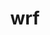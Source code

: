 ---
title: "wrf"
layout: cache
categories: [package, develop]
meta: {"versions": ["4.5.1"], "compilers": ["gcc@=7.3.1"], "oss": ["amzn2"], "platforms": ["linux"], "targets": ["aarch64", "neoverse_n1", "x86_64_v3"], "stacks": ["aws-isc", "aws-isc-aarch64", "root"], "num_specs": 72, "num_specs_by_stack": {"aws-isc-aarch64": 48, "root": 72, "aws-isc": 24}}
spec_details: [{"hash": "rmmwq3l2bsrqdwkbxt3vb4ykfmw5vuew", "compiler": "gcc@=7.3.1", "versions": ["4.5.1"], "os": "amzn2", "platform": "linux", "target": "aarch64", "variants": ["~adios2", "build_system=generic", "build_type=dm+sm", "~chem", "compile_type=em_real", "nesting=basic", "~netcdf_classic", "patches=29af725,68548f6,908c718,e07c39c,e4971f6,e6f3db3,f3dd50d", "+pnetcdf"], "stacks": ["aws-isc-aarch64", "root"], "size": "-", "tarball": "https://binaries.spack.io/develop/build_cache/linux-amzn2-aarch64/gcc-7.3.1/wrf-4.5.1/linux-amzn2-aarch64-gcc-7.3.1-wrf-4.5.1-rmmwq3l2bsrqdwkbxt3vb4ykfmw5vuew.spack"}, {"hash": "jyh3kikkzrqj7qndldytviei4jcf7ilc", "compiler": "gcc@=7.3.1", "versions": ["4.5.1"], "os": "amzn2", "platform": "linux", "target": "aarch64", "variants": ["~adios2", "build_system=generic", "build_type=dm+sm", "~chem", "compile_type=em_real", "nesting=basic", "~netcdf_classic", "patches=29af725,68548f6,908c718,e07c39c,e4971f6,e6f3db3,f3dd50d", "+pnetcdf"], "stacks": ["aws-isc-aarch64", "root"], "size": "-", "tarball": "https://binaries.spack.io/develop/build_cache/linux-amzn2-aarch64/gcc-7.3.1/wrf-4.5.1/linux-amzn2-aarch64-gcc-7.3.1-wrf-4.5.1-jyh3kikkzrqj7qndldytviei4jcf7ilc.spack"}, {"hash": "w52yilbyt6ib7ivzzzlwafvcehes6q6h", "compiler": "gcc@=7.3.1", "versions": ["4.5.1"], "os": "amzn2", "platform": "linux", "target": "aarch64", "variants": ["~adios2", "build_system=generic", "build_type=dm+sm", "~chem", "compile_type=em_real", "nesting=basic", "~netcdf_classic", "patches=29af725,68548f6,908c718,e07c39c,e4971f6,e6f3db3,f3dd50d", "+pnetcdf"], "stacks": ["aws-isc-aarch64", "root"], "size": "-", "tarball": "https://binaries.spack.io/develop/build_cache/linux-amzn2-aarch64/gcc-7.3.1/wrf-4.5.1/linux-amzn2-aarch64-gcc-7.3.1-wrf-4.5.1-w52yilbyt6ib7ivzzzlwafvcehes6q6h.spack"}, {"hash": "u742u2hjpkx5sjpvvdfnsvxmzcte6dhh", "compiler": "gcc@=7.3.1", "versions": ["4.5.1"], "os": "amzn2", "platform": "linux", "target": "aarch64", "variants": ["~adios2", "build_system=generic", "build_type=dm+sm", "~chem", "compile_type=em_real", "nesting=basic", "~netcdf_classic", "patches=29af725,68548f6,908c718,e07c39c,e4971f6,e6f3db3,f3dd50d", "+pnetcdf"], "stacks": ["aws-isc-aarch64", "root"], "size": "-", "tarball": "https://binaries.spack.io/develop/build_cache/linux-amzn2-aarch64/gcc-7.3.1/wrf-4.5.1/linux-amzn2-aarch64-gcc-7.3.1-wrf-4.5.1-u742u2hjpkx5sjpvvdfnsvxmzcte6dhh.spack"}, {"hash": "dz2d7zleodoiqp54jmsebkbyobghpb2q", "compiler": "gcc@=7.3.1", "versions": ["4.5.1"], "os": "amzn2", "platform": "linux", "target": "aarch64", "variants": ["~adios2", "build_system=generic", "build_type=dm+sm", "~chem", "compile_type=em_real", "nesting=basic", "~netcdf_classic", "patches=29af725,68548f6,908c718,e07c39c,e4971f6,e6f3db3,f3dd50d", "+pnetcdf"], "stacks": ["aws-isc-aarch64", "root"], "size": "-", "tarball": "https://binaries.spack.io/develop/build_cache/linux-amzn2-aarch64/gcc-7.3.1/wrf-4.5.1/linux-amzn2-aarch64-gcc-7.3.1-wrf-4.5.1-dz2d7zleodoiqp54jmsebkbyobghpb2q.spack"}, {"hash": "62ulmzfwv44fb4inaltg7kzdcubixqw3", "compiler": "gcc@=7.3.1", "versions": ["4.5.1"], "os": "amzn2", "platform": "linux", "target": "aarch64", "variants": ["~adios2", "build_system=generic", "build_type=dm+sm", "~chem", "compile_type=em_real", "nesting=basic", "~netcdf_classic", "patches=29af725,68548f6,908c718,e07c39c,e4971f6,e6f3db3,f3dd50d", "+pnetcdf"], "stacks": ["aws-isc-aarch64", "root"], "size": "-", "tarball": "https://binaries.spack.io/develop/build_cache/linux-amzn2-aarch64/gcc-7.3.1/wrf-4.5.1/linux-amzn2-aarch64-gcc-7.3.1-wrf-4.5.1-62ulmzfwv44fb4inaltg7kzdcubixqw3.spack"}, {"hash": "bdlrmxh5tgf7fgfzqnfparw7urfigcaw", "compiler": "gcc@=7.3.1", "versions": ["4.5.1"], "os": "amzn2", "platform": "linux", "target": "aarch64", "variants": ["~adios2", "build_system=generic", "build_type=dm+sm", "~chem", "compile_type=em_real", "nesting=basic", "~netcdf_classic", "patches=29af725,68548f6,908c718,e07c39c,e4971f6,e6f3db3,f3dd50d", "+pnetcdf"], "stacks": ["aws-isc-aarch64", "root"], "size": "-", "tarball": "https://binaries.spack.io/develop/build_cache/linux-amzn2-aarch64/gcc-7.3.1/wrf-4.5.1/linux-amzn2-aarch64-gcc-7.3.1-wrf-4.5.1-bdlrmxh5tgf7fgfzqnfparw7urfigcaw.spack"}, {"hash": "grkvadaglmna3ha2rxp5n4okml6a3sqz", "compiler": "gcc@=7.3.1", "versions": ["4.5.1"], "os": "amzn2", "platform": "linux", "target": "aarch64", "variants": ["~adios2", "build_system=generic", "build_type=dm+sm", "~chem", "compile_type=em_real", "nesting=basic", "~netcdf_classic", "patches=29af725,68548f6,908c718,e07c39c,e4971f6,e6f3db3,f3dd50d", "+pnetcdf"], "stacks": ["aws-isc-aarch64", "root"], "size": "-", "tarball": "https://binaries.spack.io/develop/build_cache/linux-amzn2-aarch64/gcc-7.3.1/wrf-4.5.1/linux-amzn2-aarch64-gcc-7.3.1-wrf-4.5.1-grkvadaglmna3ha2rxp5n4okml6a3sqz.spack"}, {"hash": "hhthcycp2fqmfj7fgd2vw2m2djpd5l3h", "compiler": "gcc@=7.3.1", "versions": ["4.5.1"], "os": "amzn2", "platform": "linux", "target": "aarch64", "variants": ["~adios2", "build_system=generic", "build_type=dm+sm", "~chem", "compile_type=em_real", "nesting=basic", "~netcdf_classic", "patches=29af725,68548f6,908c718,e07c39c,e4971f6,e6f3db3,f3dd50d", "+pnetcdf"], "stacks": ["aws-isc-aarch64", "root"], "size": "-", "tarball": "https://binaries.spack.io/develop/build_cache/linux-amzn2-aarch64/gcc-7.3.1/wrf-4.5.1/linux-amzn2-aarch64-gcc-7.3.1-wrf-4.5.1-hhthcycp2fqmfj7fgd2vw2m2djpd5l3h.spack"}, {"hash": "as57bkmjcoky6bitjilumd57mdazbgpz", "compiler": "gcc@=7.3.1", "versions": ["4.5.1"], "os": "amzn2", "platform": "linux", "target": "aarch64", "variants": ["~adios2", "build_system=generic", "build_type=dm+sm", "~chem", "compile_type=em_real", "nesting=basic", "~netcdf_classic", "patches=29af725,68548f6,908c718,e07c39c,e4971f6,e6f3db3,f3dd50d", "+pnetcdf"], "stacks": ["aws-isc-aarch64", "root"], "size": "-", "tarball": "https://binaries.spack.io/develop/build_cache/linux-amzn2-aarch64/gcc-7.3.1/wrf-4.5.1/linux-amzn2-aarch64-gcc-7.3.1-wrf-4.5.1-as57bkmjcoky6bitjilumd57mdazbgpz.spack"}, {"hash": "b2d67iiblzini3ovyjyhsyru3kzdpnar", "compiler": "gcc@=7.3.1", "versions": ["4.5.1"], "os": "amzn2", "platform": "linux", "target": "aarch64", "variants": ["~adios2", "build_system=generic", "build_type=dm+sm", "~chem", "compile_type=em_real", "nesting=basic", "~netcdf_classic", "patches=29af725,68548f6,908c718,e07c39c,e4971f6,e6f3db3,f3dd50d", "+pnetcdf"], "stacks": ["aws-isc-aarch64", "root"], "size": "-", "tarball": "https://binaries.spack.io/develop/build_cache/linux-amzn2-aarch64/gcc-7.3.1/wrf-4.5.1/linux-amzn2-aarch64-gcc-7.3.1-wrf-4.5.1-b2d67iiblzini3ovyjyhsyru3kzdpnar.spack"}, {"hash": "tny2hczss35lnpb2sggtijfdy7kcqtjr", "compiler": "gcc@=7.3.1", "versions": ["4.5.1"], "os": "amzn2", "platform": "linux", "target": "aarch64", "variants": ["~adios2", "build_system=generic", "build_type=dm+sm", "~chem", "compile_type=em_real", "nesting=basic", "~netcdf_classic", "patches=29af725,68548f6,908c718,e07c39c,e4971f6,e6f3db3,f3dd50d", "+pnetcdf"], "stacks": ["aws-isc-aarch64", "root"], "size": "-", "tarball": "https://binaries.spack.io/develop/build_cache/linux-amzn2-aarch64/gcc-7.3.1/wrf-4.5.1/linux-amzn2-aarch64-gcc-7.3.1-wrf-4.5.1-tny2hczss35lnpb2sggtijfdy7kcqtjr.spack"}, {"hash": "2iqq4qvskej7h236ucdrnbclhsunnttk", "compiler": "gcc@=7.3.1", "versions": ["4.5.1"], "os": "amzn2", "platform": "linux", "target": "aarch64", "variants": ["~adios2", "build_system=generic", "build_type=dm+sm", "~chem", "compile_type=em_real", "nesting=basic", "~netcdf_classic", "patches=29af725,68548f6,908c718,e07c39c,e4971f6,e6f3db3,f3dd50d", "+pnetcdf"], "stacks": ["aws-isc-aarch64", "root"], "size": "-", "tarball": "https://binaries.spack.io/develop/build_cache/linux-amzn2-aarch64/gcc-7.3.1/wrf-4.5.1/linux-amzn2-aarch64-gcc-7.3.1-wrf-4.5.1-2iqq4qvskej7h236ucdrnbclhsunnttk.spack"}, {"hash": "5pwx2i5xoaw4molih3t2w5uualpc7pkj", "compiler": "gcc@=7.3.1", "versions": ["4.5.1"], "os": "amzn2", "platform": "linux", "target": "aarch64", "variants": ["~adios2", "build_system=generic", "build_type=dm+sm", "~chem", "compile_type=em_real", "nesting=basic", "~netcdf_classic", "patches=29af725,68548f6,908c718,e07c39c,e4971f6,e6f3db3,f3dd50d", "+pnetcdf"], "stacks": ["aws-isc-aarch64", "root"], "size": "-", "tarball": "https://binaries.spack.io/develop/build_cache/linux-amzn2-aarch64/gcc-7.3.1/wrf-4.5.1/linux-amzn2-aarch64-gcc-7.3.1-wrf-4.5.1-5pwx2i5xoaw4molih3t2w5uualpc7pkj.spack"}, {"hash": "3qztfx64yydv67or6svcexsi276aiji7", "compiler": "gcc@=7.3.1", "versions": ["4.5.1"], "os": "amzn2", "platform": "linux", "target": "aarch64", "variants": ["~adios2", "build_system=generic", "build_type=dm+sm", "~chem", "compile_type=em_real", "nesting=basic", "~netcdf_classic", "patches=29af725,68548f6,908c718,e07c39c,e4971f6,e6f3db3,f3dd50d", "+pnetcdf"], "stacks": ["aws-isc-aarch64", "root"], "size": "-", "tarball": "https://binaries.spack.io/develop/build_cache/linux-amzn2-aarch64/gcc-7.3.1/wrf-4.5.1/linux-amzn2-aarch64-gcc-7.3.1-wrf-4.5.1-3qztfx64yydv67or6svcexsi276aiji7.spack"}, {"hash": "j6mzmnak2a4vrrnlgs3y6qcujuyevj5z", "compiler": "gcc@=7.3.1", "versions": ["4.5.1"], "os": "amzn2", "platform": "linux", "target": "aarch64", "variants": ["~adios2", "build_system=generic", "build_type=dm+sm", "~chem", "compile_type=em_real", "nesting=basic", "~netcdf_classic", "patches=29af725,68548f6,908c718,e07c39c,e4971f6,e6f3db3,f3dd50d", "+pnetcdf"], "stacks": ["aws-isc-aarch64", "root"], "size": "-", "tarball": "https://binaries.spack.io/develop/build_cache/linux-amzn2-aarch64/gcc-7.3.1/wrf-4.5.1/linux-amzn2-aarch64-gcc-7.3.1-wrf-4.5.1-j6mzmnak2a4vrrnlgs3y6qcujuyevj5z.spack"}, {"hash": "ec7h27elwzoldjf3zwpt7k2nnfr47qjc", "compiler": "gcc@=7.3.1", "versions": ["4.5.1"], "os": "amzn2", "platform": "linux", "target": "aarch64", "variants": ["~adios2", "build_system=generic", "build_type=dm+sm", "~chem", "compile_type=em_real", "nesting=basic", "~netcdf_classic", "patches=29af725,68548f6,908c718,e07c39c,e4971f6,e6f3db3,f3dd50d", "+pnetcdf"], "stacks": ["aws-isc-aarch64", "root"], "size": "-", "tarball": "https://binaries.spack.io/develop/build_cache/linux-amzn2-aarch64/gcc-7.3.1/wrf-4.5.1/linux-amzn2-aarch64-gcc-7.3.1-wrf-4.5.1-ec7h27elwzoldjf3zwpt7k2nnfr47qjc.spack"}, {"hash": "j3hfui3i4zo6xmfipkxkqtfyxlcqqlsv", "compiler": "gcc@=7.3.1", "versions": ["4.5.1"], "os": "amzn2", "platform": "linux", "target": "aarch64", "variants": ["~adios2", "build_system=generic", "build_type=dm+sm", "~chem", "compile_type=em_real", "nesting=basic", "~netcdf_classic", "patches=29af725,68548f6,908c718,e07c39c,e4971f6,e6f3db3,f3dd50d", "+pnetcdf"], "stacks": ["aws-isc-aarch64", "root"], "size": "-", "tarball": "https://binaries.spack.io/develop/build_cache/linux-amzn2-aarch64/gcc-7.3.1/wrf-4.5.1/linux-amzn2-aarch64-gcc-7.3.1-wrf-4.5.1-j3hfui3i4zo6xmfipkxkqtfyxlcqqlsv.spack"}, {"hash": "ptk4ycoflsr3g456ot3qjhc7ymefkvzs", "compiler": "gcc@=7.3.1", "versions": ["4.5.1"], "os": "amzn2", "platform": "linux", "target": "aarch64", "variants": ["~adios2", "build_system=generic", "build_type=dm+sm", "~chem", "compile_type=em_real", "nesting=basic", "~netcdf_classic", "patches=29af725,68548f6,908c718,e07c39c,e4971f6,e6f3db3,f3dd50d", "+pnetcdf"], "stacks": ["aws-isc-aarch64", "root"], "size": "-", "tarball": "https://binaries.spack.io/develop/build_cache/linux-amzn2-aarch64/gcc-7.3.1/wrf-4.5.1/linux-amzn2-aarch64-gcc-7.3.1-wrf-4.5.1-ptk4ycoflsr3g456ot3qjhc7ymefkvzs.spack"}, {"hash": "refitj6u2gjamtceodiaxvyqutzs6zzo", "compiler": "gcc@=7.3.1", "versions": ["4.5.1"], "os": "amzn2", "platform": "linux", "target": "aarch64", "variants": ["~adios2", "build_system=generic", "build_type=dm+sm", "~chem", "compile_type=em_real", "nesting=basic", "~netcdf_classic", "patches=29af725,68548f6,908c718,e07c39c,e4971f6,e6f3db3,f3dd50d", "+pnetcdf"], "stacks": ["aws-isc-aarch64", "root"], "size": "-", "tarball": "https://binaries.spack.io/develop/build_cache/linux-amzn2-aarch64/gcc-7.3.1/wrf-4.5.1/linux-amzn2-aarch64-gcc-7.3.1-wrf-4.5.1-refitj6u2gjamtceodiaxvyqutzs6zzo.spack"}, {"hash": "ialdmevrngfkjcpqd7lloipzv6tfjxcy", "compiler": "gcc@=7.3.1", "versions": ["4.5.1"], "os": "amzn2", "platform": "linux", "target": "aarch64", "variants": ["~adios2", "build_system=generic", "build_type=dm+sm", "~chem", "compile_type=em_real", "nesting=basic", "~netcdf_classic", "patches=29af725,68548f6,908c718,e07c39c,e4971f6,e6f3db3,f3dd50d", "+pnetcdf"], "stacks": ["aws-isc-aarch64", "root"], "size": "-", "tarball": "https://binaries.spack.io/develop/build_cache/linux-amzn2-aarch64/gcc-7.3.1/wrf-4.5.1/linux-amzn2-aarch64-gcc-7.3.1-wrf-4.5.1-ialdmevrngfkjcpqd7lloipzv6tfjxcy.spack"}, {"hash": "wzitiuvanpp6mar6je2y3g5bcfzwxbtg", "compiler": "gcc@=7.3.1", "versions": ["4.5.1"], "os": "amzn2", "platform": "linux", "target": "aarch64", "variants": ["~adios2", "build_system=generic", "build_type=dm+sm", "~chem", "compile_type=em_real", "nesting=basic", "~netcdf_classic", "patches=29af725,68548f6,908c718,e07c39c,e4971f6,e6f3db3,f3dd50d", "+pnetcdf"], "stacks": ["aws-isc-aarch64", "root"], "size": "-", "tarball": "https://binaries.spack.io/develop/build_cache/linux-amzn2-aarch64/gcc-7.3.1/wrf-4.5.1/linux-amzn2-aarch64-gcc-7.3.1-wrf-4.5.1-wzitiuvanpp6mar6je2y3g5bcfzwxbtg.spack"}, {"hash": "tbq7ckvnkb5khao4o66gmarxouajocqy", "compiler": "gcc@=7.3.1", "versions": ["4.5.1"], "os": "amzn2", "platform": "linux", "target": "aarch64", "variants": ["~adios2", "build_system=generic", "build_type=dm+sm", "~chem", "compile_type=em_real", "nesting=basic", "~netcdf_classic", "patches=29af725,68548f6,908c718,e07c39c,e4971f6,e6f3db3,f3dd50d", "+pnetcdf"], "stacks": ["aws-isc-aarch64", "root"], "size": "-", "tarball": "https://binaries.spack.io/develop/build_cache/linux-amzn2-aarch64/gcc-7.3.1/wrf-4.5.1/linux-amzn2-aarch64-gcc-7.3.1-wrf-4.5.1-tbq7ckvnkb5khao4o66gmarxouajocqy.spack"}, {"hash": "ygyr72elai6ddu4kt5xlpz2kle4hp7pc", "compiler": "gcc@=7.3.1", "versions": ["4.5.1"], "os": "amzn2", "platform": "linux", "target": "aarch64", "variants": ["~adios2", "build_system=generic", "build_type=dm+sm", "~chem", "compile_type=em_real", "nesting=basic", "~netcdf_classic", "patches=29af725,68548f6,908c718,e07c39c,e4971f6,e6f3db3,f3dd50d", "+pnetcdf"], "stacks": ["aws-isc-aarch64", "root"], "size": "-", "tarball": "https://binaries.spack.io/develop/build_cache/linux-amzn2-aarch64/gcc-7.3.1/wrf-4.5.1/linux-amzn2-aarch64-gcc-7.3.1-wrf-4.5.1-ygyr72elai6ddu4kt5xlpz2kle4hp7pc.spack"}, {"hash": "7aocfh3kqrzumdrcmlfnafgkew5xd2jx", "compiler": "gcc@=7.3.1", "versions": ["4.5.1"], "os": "amzn2", "platform": "linux", "target": "neoverse_n1", "variants": ["~adios2", "build_system=generic", "build_type=dm+sm", "~chem", "compile_type=em_real", "nesting=basic", "~netcdf_classic", "patches=29af725,68548f6,908c718,e07c39c,e4971f6,e6f3db3,f3dd50d", "+pnetcdf"], "stacks": ["aws-isc-aarch64", "root"], "size": "-", "tarball": "https://binaries.spack.io/develop/build_cache/linux-amzn2-neoverse_n1/gcc-7.3.1/wrf-4.5.1/linux-amzn2-neoverse_n1-gcc-7.3.1-wrf-4.5.1-7aocfh3kqrzumdrcmlfnafgkew5xd2jx.spack"}, {"hash": "cmfrdyfd5mn2o6bf34wdgyg2fjfffliq", "compiler": "gcc@=7.3.1", "versions": ["4.5.1"], "os": "amzn2", "platform": "linux", "target": "neoverse_n1", "variants": ["~adios2", "build_system=generic", "build_type=dm+sm", "~chem", "compile_type=em_real", "nesting=basic", "~netcdf_classic", "patches=29af725,68548f6,908c718,e07c39c,e4971f6,e6f3db3,f3dd50d", "+pnetcdf"], "stacks": ["aws-isc-aarch64", "root"], "size": "-", "tarball": "https://binaries.spack.io/develop/build_cache/linux-amzn2-neoverse_n1/gcc-7.3.1/wrf-4.5.1/linux-amzn2-neoverse_n1-gcc-7.3.1-wrf-4.5.1-cmfrdyfd5mn2o6bf34wdgyg2fjfffliq.spack"}, {"hash": "klyjszho5kngc6rsyikmulcdjbpj7hxo", "compiler": "gcc@=7.3.1", "versions": ["4.5.1"], "os": "amzn2", "platform": "linux", "target": "neoverse_n1", "variants": ["~adios2", "build_system=generic", "build_type=dm+sm", "~chem", "compile_type=em_real", "nesting=basic", "~netcdf_classic", "patches=29af725,68548f6,908c718,e07c39c,e4971f6,e6f3db3,f3dd50d", "+pnetcdf"], "stacks": ["aws-isc-aarch64", "root"], "size": "-", "tarball": "https://binaries.spack.io/develop/build_cache/linux-amzn2-neoverse_n1/gcc-7.3.1/wrf-4.5.1/linux-amzn2-neoverse_n1-gcc-7.3.1-wrf-4.5.1-klyjszho5kngc6rsyikmulcdjbpj7hxo.spack"}, {"hash": "sosjkvblyccwfl44cbypiaur5uq4qjlo", "compiler": "gcc@=7.3.1", "versions": ["4.5.1"], "os": "amzn2", "platform": "linux", "target": "neoverse_n1", "variants": ["~adios2", "build_system=generic", "build_type=dm+sm", "~chem", "compile_type=em_real", "nesting=basic", "~netcdf_classic", "patches=29af725,68548f6,908c718,e07c39c,e4971f6,e6f3db3,f3dd50d", "+pnetcdf"], "stacks": ["aws-isc-aarch64", "root"], "size": "-", "tarball": "https://binaries.spack.io/develop/build_cache/linux-amzn2-neoverse_n1/gcc-7.3.1/wrf-4.5.1/linux-amzn2-neoverse_n1-gcc-7.3.1-wrf-4.5.1-sosjkvblyccwfl44cbypiaur5uq4qjlo.spack"}, {"hash": "hvw466ieaiauwbhifepj3imwbpzvmmvh", "compiler": "gcc@=7.3.1", "versions": ["4.5.1"], "os": "amzn2", "platform": "linux", "target": "neoverse_n1", "variants": ["~adios2", "build_system=generic", "build_type=dm+sm", "~chem", "compile_type=em_real", "nesting=basic", "~netcdf_classic", "patches=29af725,68548f6,908c718,e07c39c,e4971f6,e6f3db3,f3dd50d", "+pnetcdf"], "stacks": ["aws-isc-aarch64", "root"], "size": "-", "tarball": "https://binaries.spack.io/develop/build_cache/linux-amzn2-neoverse_n1/gcc-7.3.1/wrf-4.5.1/linux-amzn2-neoverse_n1-gcc-7.3.1-wrf-4.5.1-hvw466ieaiauwbhifepj3imwbpzvmmvh.spack"}, {"hash": "lbipos56s2apoxm3in3u2o32ungpatyo", "compiler": "gcc@=7.3.1", "versions": ["4.5.1"], "os": "amzn2", "platform": "linux", "target": "neoverse_n1", "variants": ["~adios2", "build_system=generic", "build_type=dm+sm", "~chem", "compile_type=em_real", "nesting=basic", "~netcdf_classic", "patches=29af725,68548f6,908c718,e07c39c,e4971f6,e6f3db3,f3dd50d", "+pnetcdf"], "stacks": ["aws-isc-aarch64", "root"], "size": "-", "tarball": "https://binaries.spack.io/develop/build_cache/linux-amzn2-neoverse_n1/gcc-7.3.1/wrf-4.5.1/linux-amzn2-neoverse_n1-gcc-7.3.1-wrf-4.5.1-lbipos56s2apoxm3in3u2o32ungpatyo.spack"}, {"hash": "hnm2hq6e7zfwsemm3hu2aqqn6dsawpia", "compiler": "gcc@=7.3.1", "versions": ["4.5.1"], "os": "amzn2", "platform": "linux", "target": "neoverse_n1", "variants": ["~adios2", "build_system=generic", "build_type=dm+sm", "~chem", "compile_type=em_real", "nesting=basic", "~netcdf_classic", "patches=29af725,68548f6,908c718,e07c39c,e4971f6,e6f3db3,f3dd50d", "+pnetcdf"], "stacks": ["aws-isc-aarch64", "root"], "size": "-", "tarball": "https://binaries.spack.io/develop/build_cache/linux-amzn2-neoverse_n1/gcc-7.3.1/wrf-4.5.1/linux-amzn2-neoverse_n1-gcc-7.3.1-wrf-4.5.1-hnm2hq6e7zfwsemm3hu2aqqn6dsawpia.spack"}, {"hash": "lh7qi7jhnjb5vsqu74r3lx6feg4ak7jr", "compiler": "gcc@=7.3.1", "versions": ["4.5.1"], "os": "amzn2", "platform": "linux", "target": "neoverse_n1", "variants": ["~adios2", "build_system=generic", "build_type=dm+sm", "~chem", "compile_type=em_real", "nesting=basic", "~netcdf_classic", "patches=29af725,68548f6,908c718,e07c39c,e4971f6,e6f3db3,f3dd50d", "+pnetcdf"], "stacks": ["aws-isc-aarch64", "root"], "size": "-", "tarball": "https://binaries.spack.io/develop/build_cache/linux-amzn2-neoverse_n1/gcc-7.3.1/wrf-4.5.1/linux-amzn2-neoverse_n1-gcc-7.3.1-wrf-4.5.1-lh7qi7jhnjb5vsqu74r3lx6feg4ak7jr.spack"}, {"hash": "rablz2odiimwrn7aujtvotynw6nwyduo", "compiler": "gcc@=7.3.1", "versions": ["4.5.1"], "os": "amzn2", "platform": "linux", "target": "neoverse_n1", "variants": ["~adios2", "build_system=generic", "build_type=dm+sm", "~chem", "compile_type=em_real", "nesting=basic", "~netcdf_classic", "patches=29af725,68548f6,908c718,e07c39c,e4971f6,e6f3db3,f3dd50d", "+pnetcdf"], "stacks": ["aws-isc-aarch64", "root"], "size": "-", "tarball": "https://binaries.spack.io/develop/build_cache/linux-amzn2-neoverse_n1/gcc-7.3.1/wrf-4.5.1/linux-amzn2-neoverse_n1-gcc-7.3.1-wrf-4.5.1-rablz2odiimwrn7aujtvotynw6nwyduo.spack"}, {"hash": "qepvhlbrzhmpzm7oaoxjwap4pgfsrmrx", "compiler": "gcc@=7.3.1", "versions": ["4.5.1"], "os": "amzn2", "platform": "linux", "target": "neoverse_n1", "variants": ["~adios2", "build_system=generic", "build_type=dm+sm", "~chem", "compile_type=em_real", "nesting=basic", "~netcdf_classic", "patches=29af725,68548f6,908c718,e07c39c,e4971f6,e6f3db3,f3dd50d", "+pnetcdf"], "stacks": ["aws-isc-aarch64", "root"], "size": "-", "tarball": "https://binaries.spack.io/develop/build_cache/linux-amzn2-neoverse_n1/gcc-7.3.1/wrf-4.5.1/linux-amzn2-neoverse_n1-gcc-7.3.1-wrf-4.5.1-qepvhlbrzhmpzm7oaoxjwap4pgfsrmrx.spack"}, {"hash": "n6quruvhko7tewpdk4r2hxeyd5qtpuqr", "compiler": "gcc@=7.3.1", "versions": ["4.5.1"], "os": "amzn2", "platform": "linux", "target": "neoverse_n1", "variants": ["~adios2", "build_system=generic", "build_type=dm+sm", "~chem", "compile_type=em_real", "nesting=basic", "~netcdf_classic", "patches=29af725,68548f6,908c718,e07c39c,e4971f6,e6f3db3,f3dd50d", "+pnetcdf"], "stacks": ["aws-isc-aarch64", "root"], "size": "-", "tarball": "https://binaries.spack.io/develop/build_cache/linux-amzn2-neoverse_n1/gcc-7.3.1/wrf-4.5.1/linux-amzn2-neoverse_n1-gcc-7.3.1-wrf-4.5.1-n6quruvhko7tewpdk4r2hxeyd5qtpuqr.spack"}, {"hash": "aa74scower6tm3gbuoxwbb333t2s3nn3", "compiler": "gcc@=7.3.1", "versions": ["4.5.1"], "os": "amzn2", "platform": "linux", "target": "neoverse_n1", "variants": ["~adios2", "build_system=generic", "build_type=dm+sm", "~chem", "compile_type=em_real", "nesting=basic", "~netcdf_classic", "patches=29af725,68548f6,908c718,e07c39c,e4971f6,e6f3db3,f3dd50d", "+pnetcdf"], "stacks": ["aws-isc-aarch64", "root"], "size": "-", "tarball": "https://binaries.spack.io/develop/build_cache/linux-amzn2-neoverse_n1/gcc-7.3.1/wrf-4.5.1/linux-amzn2-neoverse_n1-gcc-7.3.1-wrf-4.5.1-aa74scower6tm3gbuoxwbb333t2s3nn3.spack"}, {"hash": "mwo2ehnih2jlri6ggpjlsdctb774sfcj", "compiler": "gcc@=7.3.1", "versions": ["4.5.1"], "os": "amzn2", "platform": "linux", "target": "neoverse_n1", "variants": ["~adios2", "build_system=generic", "build_type=dm+sm", "~chem", "compile_type=em_real", "nesting=basic", "~netcdf_classic", "patches=29af725,68548f6,908c718,e07c39c,e4971f6,e6f3db3,f3dd50d", "+pnetcdf"], "stacks": ["aws-isc-aarch64", "root"], "size": "-", "tarball": "https://binaries.spack.io/develop/build_cache/linux-amzn2-neoverse_n1/gcc-7.3.1/wrf-4.5.1/linux-amzn2-neoverse_n1-gcc-7.3.1-wrf-4.5.1-mwo2ehnih2jlri6ggpjlsdctb774sfcj.spack"}, {"hash": "5v2hy7lfaj3we4b27mgwpfdn47r6qnhr", "compiler": "gcc@=7.3.1", "versions": ["4.5.1"], "os": "amzn2", "platform": "linux", "target": "neoverse_n1", "variants": ["~adios2", "build_system=generic", "build_type=dm+sm", "~chem", "compile_type=em_real", "nesting=basic", "~netcdf_classic", "patches=29af725,68548f6,908c718,e07c39c,e4971f6,e6f3db3,f3dd50d", "+pnetcdf"], "stacks": ["aws-isc-aarch64", "root"], "size": "-", "tarball": "https://binaries.spack.io/develop/build_cache/linux-amzn2-neoverse_n1/gcc-7.3.1/wrf-4.5.1/linux-amzn2-neoverse_n1-gcc-7.3.1-wrf-4.5.1-5v2hy7lfaj3we4b27mgwpfdn47r6qnhr.spack"}, {"hash": "racchq266ozpez4ue4uoyjs4vtrh33ye", "compiler": "gcc@=7.3.1", "versions": ["4.5.1"], "os": "amzn2", "platform": "linux", "target": "neoverse_n1", "variants": ["~adios2", "build_system=generic", "build_type=dm+sm", "~chem", "compile_type=em_real", "nesting=basic", "~netcdf_classic", "patches=29af725,68548f6,908c718,e07c39c,e4971f6,e6f3db3,f3dd50d", "+pnetcdf"], "stacks": ["aws-isc-aarch64", "root"], "size": "-", "tarball": "https://binaries.spack.io/develop/build_cache/linux-amzn2-neoverse_n1/gcc-7.3.1/wrf-4.5.1/linux-amzn2-neoverse_n1-gcc-7.3.1-wrf-4.5.1-racchq266ozpez4ue4uoyjs4vtrh33ye.spack"}, {"hash": "cvrbqpq4dro23fmuopcjecn4wmc4n3id", "compiler": "gcc@=7.3.1", "versions": ["4.5.1"], "os": "amzn2", "platform": "linux", "target": "neoverse_n1", "variants": ["~adios2", "build_system=generic", "build_type=dm+sm", "~chem", "compile_type=em_real", "nesting=basic", "~netcdf_classic", "patches=29af725,68548f6,908c718,e07c39c,e4971f6,e6f3db3,f3dd50d", "+pnetcdf"], "stacks": ["aws-isc-aarch64", "root"], "size": "-", "tarball": "https://binaries.spack.io/develop/build_cache/linux-amzn2-neoverse_n1/gcc-7.3.1/wrf-4.5.1/linux-amzn2-neoverse_n1-gcc-7.3.1-wrf-4.5.1-cvrbqpq4dro23fmuopcjecn4wmc4n3id.spack"}, {"hash": "alneqbetbl4swtya22slwec42vgzypbk", "compiler": "gcc@=7.3.1", "versions": ["4.5.1"], "os": "amzn2", "platform": "linux", "target": "neoverse_n1", "variants": ["~adios2", "build_system=generic", "build_type=dm+sm", "~chem", "compile_type=em_real", "nesting=basic", "~netcdf_classic", "patches=29af725,68548f6,908c718,e07c39c,e4971f6,e6f3db3,f3dd50d", "+pnetcdf"], "stacks": ["aws-isc-aarch64", "root"], "size": "-", "tarball": "https://binaries.spack.io/develop/build_cache/linux-amzn2-neoverse_n1/gcc-7.3.1/wrf-4.5.1/linux-amzn2-neoverse_n1-gcc-7.3.1-wrf-4.5.1-alneqbetbl4swtya22slwec42vgzypbk.spack"}, {"hash": "apkykb76px7d6kucx3dtqolvgfclicgl", "compiler": "gcc@=7.3.1", "versions": ["4.5.1"], "os": "amzn2", "platform": "linux", "target": "neoverse_n1", "variants": ["~adios2", "build_system=generic", "build_type=dm+sm", "~chem", "compile_type=em_real", "nesting=basic", "~netcdf_classic", "patches=29af725,68548f6,908c718,e07c39c,e4971f6,e6f3db3,f3dd50d", "+pnetcdf"], "stacks": ["aws-isc-aarch64", "root"], "size": "-", "tarball": "https://binaries.spack.io/develop/build_cache/linux-amzn2-neoverse_n1/gcc-7.3.1/wrf-4.5.1/linux-amzn2-neoverse_n1-gcc-7.3.1-wrf-4.5.1-apkykb76px7d6kucx3dtqolvgfclicgl.spack"}, {"hash": "euah2bmh4bt6cudzizumraspphhkmfwn", "compiler": "gcc@=7.3.1", "versions": ["4.5.1"], "os": "amzn2", "platform": "linux", "target": "neoverse_n1", "variants": ["~adios2", "build_system=generic", "build_type=dm+sm", "~chem", "compile_type=em_real", "nesting=basic", "~netcdf_classic", "patches=29af725,68548f6,908c718,e07c39c,e4971f6,e6f3db3,f3dd50d", "+pnetcdf"], "stacks": ["aws-isc-aarch64", "root"], "size": "-", "tarball": "https://binaries.spack.io/develop/build_cache/linux-amzn2-neoverse_n1/gcc-7.3.1/wrf-4.5.1/linux-amzn2-neoverse_n1-gcc-7.3.1-wrf-4.5.1-euah2bmh4bt6cudzizumraspphhkmfwn.spack"}, {"hash": "kiuc4bkkohwphblhgt2v262jrapkuo6m", "compiler": "gcc@=7.3.1", "versions": ["4.5.1"], "os": "amzn2", "platform": "linux", "target": "neoverse_n1", "variants": ["~adios2", "build_system=generic", "build_type=dm+sm", "~chem", "compile_type=em_real", "nesting=basic", "~netcdf_classic", "patches=29af725,68548f6,908c718,e07c39c,e4971f6,e6f3db3,f3dd50d", "+pnetcdf"], "stacks": ["aws-isc-aarch64", "root"], "size": "-", "tarball": "https://binaries.spack.io/develop/build_cache/linux-amzn2-neoverse_n1/gcc-7.3.1/wrf-4.5.1/linux-amzn2-neoverse_n1-gcc-7.3.1-wrf-4.5.1-kiuc4bkkohwphblhgt2v262jrapkuo6m.spack"}, {"hash": "x3n5ae2altq3iwbgymkmrmxmyeekeucj", "compiler": "gcc@=7.3.1", "versions": ["4.5.1"], "os": "amzn2", "platform": "linux", "target": "neoverse_n1", "variants": ["~adios2", "build_system=generic", "build_type=dm+sm", "~chem", "compile_type=em_real", "nesting=basic", "~netcdf_classic", "patches=29af725,68548f6,908c718,e07c39c,e4971f6,e6f3db3,f3dd50d", "+pnetcdf"], "stacks": ["aws-isc-aarch64", "root"], "size": "-", "tarball": "https://binaries.spack.io/develop/build_cache/linux-amzn2-neoverse_n1/gcc-7.3.1/wrf-4.5.1/linux-amzn2-neoverse_n1-gcc-7.3.1-wrf-4.5.1-x3n5ae2altq3iwbgymkmrmxmyeekeucj.spack"}, {"hash": "rejadx6gsrhzugcn6t74dtz6goga75x5", "compiler": "gcc@=7.3.1", "versions": ["4.5.1"], "os": "amzn2", "platform": "linux", "target": "neoverse_n1", "variants": ["~adios2", "build_system=generic", "build_type=dm+sm", "~chem", "compile_type=em_real", "nesting=basic", "~netcdf_classic", "patches=29af725,68548f6,908c718,e07c39c,e4971f6,e6f3db3,f3dd50d", "+pnetcdf"], "stacks": ["aws-isc-aarch64", "root"], "size": "-", "tarball": "https://binaries.spack.io/develop/build_cache/linux-amzn2-neoverse_n1/gcc-7.3.1/wrf-4.5.1/linux-amzn2-neoverse_n1-gcc-7.3.1-wrf-4.5.1-rejadx6gsrhzugcn6t74dtz6goga75x5.spack"}, {"hash": "tcmhcfd3um2od7pdcqqsufhjjeo6xcl7", "compiler": "gcc@=7.3.1", "versions": ["4.5.1"], "os": "amzn2", "platform": "linux", "target": "neoverse_n1", "variants": ["~adios2", "build_system=generic", "build_type=dm+sm", "~chem", "compile_type=em_real", "nesting=basic", "~netcdf_classic", "patches=29af725,68548f6,908c718,e07c39c,e4971f6,e6f3db3,f3dd50d", "+pnetcdf"], "stacks": ["aws-isc-aarch64", "root"], "size": "-", "tarball": "https://binaries.spack.io/develop/build_cache/linux-amzn2-neoverse_n1/gcc-7.3.1/wrf-4.5.1/linux-amzn2-neoverse_n1-gcc-7.3.1-wrf-4.5.1-tcmhcfd3um2od7pdcqqsufhjjeo6xcl7.spack"}, {"hash": "vgjstzya35efb3jgzbmplatl6ri7sm66", "compiler": "gcc@=7.3.1", "versions": ["4.5.1"], "os": "amzn2", "platform": "linux", "target": "neoverse_n1", "variants": ["~adios2", "build_system=generic", "build_type=dm+sm", "~chem", "compile_type=em_real", "nesting=basic", "~netcdf_classic", "patches=29af725,68548f6,908c718,e07c39c,e4971f6,e6f3db3,f3dd50d", "+pnetcdf"], "stacks": ["aws-isc-aarch64", "root"], "size": "-", "tarball": "https://binaries.spack.io/develop/build_cache/linux-amzn2-neoverse_n1/gcc-7.3.1/wrf-4.5.1/linux-amzn2-neoverse_n1-gcc-7.3.1-wrf-4.5.1-vgjstzya35efb3jgzbmplatl6ri7sm66.spack"}, {"hash": "l7xka5ztugnymxzc5vgc42tkegpetqyc", "compiler": "gcc@=7.3.1", "versions": ["4.5.1"], "os": "amzn2", "platform": "linux", "target": "x86_64_v3", "variants": ["~adios2", "build_system=generic", "build_type=dm+sm", "~chem", "compile_type=em_real", "nesting=basic", "~netcdf_classic", "patches=29af725,68548f6,908c718,e07c39c,e4971f6,e6f3db3,f3dd50d", "+pnetcdf"], "stacks": ["aws-isc", "root"], "size": "-", "tarball": "https://binaries.spack.io/develop/build_cache/linux-amzn2-x86_64_v3/gcc-7.3.1/wrf-4.5.1/linux-amzn2-x86_64_v3-gcc-7.3.1-wrf-4.5.1-l7xka5ztugnymxzc5vgc42tkegpetqyc.spack"}, {"hash": "q6hhxwobblw3mlkwz5ye72crbefbw565", "compiler": "gcc@=7.3.1", "versions": ["4.5.1"], "os": "amzn2", "platform": "linux", "target": "x86_64_v3", "variants": ["~adios2", "build_system=generic", "build_type=dm+sm", "~chem", "compile_type=em_real", "nesting=basic", "~netcdf_classic", "patches=29af725,68548f6,908c718,e07c39c,e4971f6,e6f3db3,f3dd50d", "+pnetcdf"], "stacks": ["aws-isc", "root"], "size": "-", "tarball": "https://binaries.spack.io/develop/build_cache/linux-amzn2-x86_64_v3/gcc-7.3.1/wrf-4.5.1/linux-amzn2-x86_64_v3-gcc-7.3.1-wrf-4.5.1-q6hhxwobblw3mlkwz5ye72crbefbw565.spack"}, {"hash": "c5hzhxfdtbtf2i4xf4rkurldqj66zrfc", "compiler": "gcc@=7.3.1", "versions": ["4.5.1"], "os": "amzn2", "platform": "linux", "target": "x86_64_v3", "variants": ["~adios2", "build_system=generic", "build_type=dm+sm", "~chem", "compile_type=em_real", "nesting=basic", "~netcdf_classic", "patches=29af725,68548f6,908c718,e07c39c,e4971f6,e6f3db3,f3dd50d", "+pnetcdf"], "stacks": ["aws-isc", "root"], "size": "-", "tarball": "https://binaries.spack.io/develop/build_cache/linux-amzn2-x86_64_v3/gcc-7.3.1/wrf-4.5.1/linux-amzn2-x86_64_v3-gcc-7.3.1-wrf-4.5.1-c5hzhxfdtbtf2i4xf4rkurldqj66zrfc.spack"}, {"hash": "dof3zflmglhna5yj6553e6ry2jie5zuw", "compiler": "gcc@=7.3.1", "versions": ["4.5.1"], "os": "amzn2", "platform": "linux", "target": "x86_64_v3", "variants": ["~adios2", "build_system=generic", "build_type=dm+sm", "~chem", "compile_type=em_real", "nesting=basic", "~netcdf_classic", "patches=29af725,68548f6,908c718,e07c39c,e4971f6,e6f3db3,f3dd50d", "+pnetcdf"], "stacks": ["aws-isc", "root"], "size": "-", "tarball": "https://binaries.spack.io/develop/build_cache/linux-amzn2-x86_64_v3/gcc-7.3.1/wrf-4.5.1/linux-amzn2-x86_64_v3-gcc-7.3.1-wrf-4.5.1-dof3zflmglhna5yj6553e6ry2jie5zuw.spack"}, {"hash": "kfw2lizax3soa2cmtuiakhwah5zo4af5", "compiler": "gcc@=7.3.1", "versions": ["4.5.1"], "os": "amzn2", "platform": "linux", "target": "x86_64_v3", "variants": ["~adios2", "build_system=generic", "build_type=dm+sm", "~chem", "compile_type=em_real", "nesting=basic", "~netcdf_classic", "patches=29af725,68548f6,908c718,e07c39c,e4971f6,e6f3db3,f3dd50d", "+pnetcdf"], "stacks": ["aws-isc", "root"], "size": "-", "tarball": "https://binaries.spack.io/develop/build_cache/linux-amzn2-x86_64_v3/gcc-7.3.1/wrf-4.5.1/linux-amzn2-x86_64_v3-gcc-7.3.1-wrf-4.5.1-kfw2lizax3soa2cmtuiakhwah5zo4af5.spack"}, {"hash": "jzgikn5amfsth7m6kl7uuzmerywpjpuf", "compiler": "gcc@=7.3.1", "versions": ["4.5.1"], "os": "amzn2", "platform": "linux", "target": "x86_64_v3", "variants": ["~adios2", "build_system=generic", "build_type=dm+sm", "~chem", "compile_type=em_real", "nesting=basic", "~netcdf_classic", "patches=29af725,68548f6,908c718,e07c39c,e4971f6,e6f3db3,f3dd50d", "+pnetcdf"], "stacks": ["aws-isc", "root"], "size": "-", "tarball": "https://binaries.spack.io/develop/build_cache/linux-amzn2-x86_64_v3/gcc-7.3.1/wrf-4.5.1/linux-amzn2-x86_64_v3-gcc-7.3.1-wrf-4.5.1-jzgikn5amfsth7m6kl7uuzmerywpjpuf.spack"}, {"hash": "liydcc2qnnyh6sw77urabetrq7bvic2s", "compiler": "gcc@=7.3.1", "versions": ["4.5.1"], "os": "amzn2", "platform": "linux", "target": "x86_64_v3", "variants": ["~adios2", "build_system=generic", "build_type=dm+sm", "~chem", "compile_type=em_real", "nesting=basic", "~netcdf_classic", "patches=29af725,68548f6,908c718,e07c39c,e4971f6,e6f3db3,f3dd50d", "+pnetcdf"], "stacks": ["aws-isc", "root"], "size": "-", "tarball": "https://binaries.spack.io/develop/build_cache/linux-amzn2-x86_64_v3/gcc-7.3.1/wrf-4.5.1/linux-amzn2-x86_64_v3-gcc-7.3.1-wrf-4.5.1-liydcc2qnnyh6sw77urabetrq7bvic2s.spack"}, {"hash": "3tzny6ttojs4xwst7pu2fozi2xnvrtwe", "compiler": "gcc@=7.3.1", "versions": ["4.5.1"], "os": "amzn2", "platform": "linux", "target": "x86_64_v3", "variants": ["~adios2", "build_system=generic", "build_type=dm+sm", "~chem", "compile_type=em_real", "nesting=basic", "~netcdf_classic", "patches=29af725,68548f6,908c718,e07c39c,e4971f6,e6f3db3,f3dd50d", "+pnetcdf"], "stacks": ["aws-isc", "root"], "size": "-", "tarball": "https://binaries.spack.io/develop/build_cache/linux-amzn2-x86_64_v3/gcc-7.3.1/wrf-4.5.1/linux-amzn2-x86_64_v3-gcc-7.3.1-wrf-4.5.1-3tzny6ttojs4xwst7pu2fozi2xnvrtwe.spack"}, {"hash": "2uwrytwbukskderg32sfiieb7zh3otuw", "compiler": "gcc@=7.3.1", "versions": ["4.5.1"], "os": "amzn2", "platform": "linux", "target": "x86_64_v3", "variants": ["~adios2", "build_system=generic", "build_type=dm+sm", "~chem", "compile_type=em_real", "nesting=basic", "~netcdf_classic", "patches=29af725,68548f6,908c718,e07c39c,e4971f6,e6f3db3,f3dd50d", "+pnetcdf"], "stacks": ["aws-isc", "root"], "size": "-", "tarball": "https://binaries.spack.io/develop/build_cache/linux-amzn2-x86_64_v3/gcc-7.3.1/wrf-4.5.1/linux-amzn2-x86_64_v3-gcc-7.3.1-wrf-4.5.1-2uwrytwbukskderg32sfiieb7zh3otuw.spack"}, {"hash": "6rowhsbusgkt6ragiw53rp4sssxzaeha", "compiler": "gcc@=7.3.1", "versions": ["4.5.1"], "os": "amzn2", "platform": "linux", "target": "x86_64_v3", "variants": ["~adios2", "build_system=generic", "build_type=dm+sm", "~chem", "compile_type=em_real", "nesting=basic", "~netcdf_classic", "patches=29af725,68548f6,908c718,e07c39c,e4971f6,e6f3db3,f3dd50d", "+pnetcdf"], "stacks": ["aws-isc", "root"], "size": "-", "tarball": "https://binaries.spack.io/develop/build_cache/linux-amzn2-x86_64_v3/gcc-7.3.1/wrf-4.5.1/linux-amzn2-x86_64_v3-gcc-7.3.1-wrf-4.5.1-6rowhsbusgkt6ragiw53rp4sssxzaeha.spack"}, {"hash": "eox62373ytkfotpt2rcuh2cv5pyq5mvf", "compiler": "gcc@=7.3.1", "versions": ["4.5.1"], "os": "amzn2", "platform": "linux", "target": "x86_64_v3", "variants": ["~adios2", "build_system=generic", "build_type=dm+sm", "~chem", "compile_type=em_real", "nesting=basic", "~netcdf_classic", "patches=29af725,68548f6,908c718,e07c39c,e4971f6,e6f3db3,f3dd50d", "+pnetcdf"], "stacks": ["aws-isc", "root"], "size": "-", "tarball": "https://binaries.spack.io/develop/build_cache/linux-amzn2-x86_64_v3/gcc-7.3.1/wrf-4.5.1/linux-amzn2-x86_64_v3-gcc-7.3.1-wrf-4.5.1-eox62373ytkfotpt2rcuh2cv5pyq5mvf.spack"}, {"hash": "4ygjxnm6ng4af52z3ratppweenlorbjg", "compiler": "gcc@=7.3.1", "versions": ["4.5.1"], "os": "amzn2", "platform": "linux", "target": "x86_64_v3", "variants": ["~adios2", "build_system=generic", "build_type=dm+sm", "~chem", "compile_type=em_real", "nesting=basic", "~netcdf_classic", "patches=29af725,68548f6,908c718,e07c39c,e4971f6,e6f3db3,f3dd50d", "+pnetcdf"], "stacks": ["aws-isc", "root"], "size": "-", "tarball": "https://binaries.spack.io/develop/build_cache/linux-amzn2-x86_64_v3/gcc-7.3.1/wrf-4.5.1/linux-amzn2-x86_64_v3-gcc-7.3.1-wrf-4.5.1-4ygjxnm6ng4af52z3ratppweenlorbjg.spack"}, {"hash": "4i7aje42tgwlriy2d2pangss5hsnkcql", "compiler": "gcc@=7.3.1", "versions": ["4.5.1"], "os": "amzn2", "platform": "linux", "target": "x86_64_v3", "variants": ["~adios2", "build_system=generic", "build_type=dm+sm", "~chem", "compile_type=em_real", "nesting=basic", "~netcdf_classic", "patches=29af725,68548f6,908c718,e07c39c,e4971f6,e6f3db3,f3dd50d", "+pnetcdf"], "stacks": ["aws-isc", "root"], "size": "-", "tarball": "https://binaries.spack.io/develop/build_cache/linux-amzn2-x86_64_v3/gcc-7.3.1/wrf-4.5.1/linux-amzn2-x86_64_v3-gcc-7.3.1-wrf-4.5.1-4i7aje42tgwlriy2d2pangss5hsnkcql.spack"}, {"hash": "44sfzrsxlzd4kdvs6jtbwu2peguu6sef", "compiler": "gcc@=7.3.1", "versions": ["4.5.1"], "os": "amzn2", "platform": "linux", "target": "x86_64_v3", "variants": ["~adios2", "build_system=generic", "build_type=dm+sm", "~chem", "compile_type=em_real", "nesting=basic", "~netcdf_classic", "patches=29af725,68548f6,908c718,e07c39c,e4971f6,e6f3db3,f3dd50d", "+pnetcdf"], "stacks": ["aws-isc", "root"], "size": "-", "tarball": "https://binaries.spack.io/develop/build_cache/linux-amzn2-x86_64_v3/gcc-7.3.1/wrf-4.5.1/linux-amzn2-x86_64_v3-gcc-7.3.1-wrf-4.5.1-44sfzrsxlzd4kdvs6jtbwu2peguu6sef.spack"}, {"hash": "cs5rpzfhdnurahyflahximqx4zbjhx6q", "compiler": "gcc@=7.3.1", "versions": ["4.5.1"], "os": "amzn2", "platform": "linux", "target": "x86_64_v3", "variants": ["~adios2", "build_system=generic", "build_type=dm+sm", "~chem", "compile_type=em_real", "nesting=basic", "~netcdf_classic", "patches=29af725,68548f6,908c718,e07c39c,e4971f6,e6f3db3,f3dd50d", "+pnetcdf"], "stacks": ["aws-isc", "root"], "size": "-", "tarball": "https://binaries.spack.io/develop/build_cache/linux-amzn2-x86_64_v3/gcc-7.3.1/wrf-4.5.1/linux-amzn2-x86_64_v3-gcc-7.3.1-wrf-4.5.1-cs5rpzfhdnurahyflahximqx4zbjhx6q.spack"}, {"hash": "ddipgfhj3lwzgllrkx4s2ncdpsufs4gb", "compiler": "gcc@=7.3.1", "versions": ["4.5.1"], "os": "amzn2", "platform": "linux", "target": "x86_64_v3", "variants": ["~adios2", "build_system=generic", "build_type=dm+sm", "~chem", "compile_type=em_real", "nesting=basic", "~netcdf_classic", "patches=29af725,68548f6,908c718,e07c39c,e4971f6,e6f3db3,f3dd50d", "+pnetcdf"], "stacks": ["aws-isc", "root"], "size": "-", "tarball": "https://binaries.spack.io/develop/build_cache/linux-amzn2-x86_64_v3/gcc-7.3.1/wrf-4.5.1/linux-amzn2-x86_64_v3-gcc-7.3.1-wrf-4.5.1-ddipgfhj3lwzgllrkx4s2ncdpsufs4gb.spack"}, {"hash": "k3oowxgcxq67wy4ujwqgnznwhm67aoez", "compiler": "gcc@=7.3.1", "versions": ["4.5.1"], "os": "amzn2", "platform": "linux", "target": "x86_64_v3", "variants": ["~adios2", "build_system=generic", "build_type=dm+sm", "~chem", "compile_type=em_real", "nesting=basic", "~netcdf_classic", "patches=29af725,68548f6,908c718,e07c39c,e4971f6,e6f3db3,f3dd50d", "+pnetcdf"], "stacks": ["aws-isc", "root"], "size": "-", "tarball": "https://binaries.spack.io/develop/build_cache/linux-amzn2-x86_64_v3/gcc-7.3.1/wrf-4.5.1/linux-amzn2-x86_64_v3-gcc-7.3.1-wrf-4.5.1-k3oowxgcxq67wy4ujwqgnznwhm67aoez.spack"}, {"hash": "gux2wjjpyqdyoreffjw632cayn4xpvrb", "compiler": "gcc@=7.3.1", "versions": ["4.5.1"], "os": "amzn2", "platform": "linux", "target": "x86_64_v3", "variants": ["~adios2", "build_system=generic", "build_type=dm+sm", "~chem", "compile_type=em_real", "nesting=basic", "~netcdf_classic", "patches=29af725,68548f6,908c718,e07c39c,e4971f6,e6f3db3,f3dd50d", "+pnetcdf"], "stacks": ["aws-isc", "root"], "size": "-", "tarball": "https://binaries.spack.io/develop/build_cache/linux-amzn2-x86_64_v3/gcc-7.3.1/wrf-4.5.1/linux-amzn2-x86_64_v3-gcc-7.3.1-wrf-4.5.1-gux2wjjpyqdyoreffjw632cayn4xpvrb.spack"}, {"hash": "ixjuw3ohwthshtib7uw3sb23fkpixd4f", "compiler": "gcc@=7.3.1", "versions": ["4.5.1"], "os": "amzn2", "platform": "linux", "target": "x86_64_v3", "variants": ["~adios2", "build_system=generic", "build_type=dm+sm", "~chem", "compile_type=em_real", "nesting=basic", "~netcdf_classic", "patches=29af725,68548f6,908c718,e07c39c,e4971f6,e6f3db3,f3dd50d", "+pnetcdf"], "stacks": ["aws-isc", "root"], "size": "-", "tarball": "https://binaries.spack.io/develop/build_cache/linux-amzn2-x86_64_v3/gcc-7.3.1/wrf-4.5.1/linux-amzn2-x86_64_v3-gcc-7.3.1-wrf-4.5.1-ixjuw3ohwthshtib7uw3sb23fkpixd4f.spack"}, {"hash": "ibirf252qkkfqgo5ptsgjo6er376kekt", "compiler": "gcc@=7.3.1", "versions": ["4.5.1"], "os": "amzn2", "platform": "linux", "target": "x86_64_v3", "variants": ["~adios2", "build_system=generic", "build_type=dm+sm", "~chem", "compile_type=em_real", "nesting=basic", "~netcdf_classic", "patches=29af725,68548f6,908c718,e07c39c,e4971f6,e6f3db3,f3dd50d", "+pnetcdf"], "stacks": ["aws-isc", "root"], "size": "-", "tarball": "https://binaries.spack.io/develop/build_cache/linux-amzn2-x86_64_v3/gcc-7.3.1/wrf-4.5.1/linux-amzn2-x86_64_v3-gcc-7.3.1-wrf-4.5.1-ibirf252qkkfqgo5ptsgjo6er376kekt.spack"}, {"hash": "s2mwab64goxaqcfxkafsnar3hebcyzr6", "compiler": "gcc@=7.3.1", "versions": ["4.5.1"], "os": "amzn2", "platform": "linux", "target": "x86_64_v3", "variants": ["~adios2", "build_system=generic", "build_type=dm+sm", "~chem", "compile_type=em_real", "nesting=basic", "~netcdf_classic", "patches=29af725,68548f6,908c718,e07c39c,e4971f6,e6f3db3,f3dd50d", "+pnetcdf"], "stacks": ["aws-isc", "root"], "size": "-", "tarball": "https://binaries.spack.io/develop/build_cache/linux-amzn2-x86_64_v3/gcc-7.3.1/wrf-4.5.1/linux-amzn2-x86_64_v3-gcc-7.3.1-wrf-4.5.1-s2mwab64goxaqcfxkafsnar3hebcyzr6.spack"}, {"hash": "yjjgxnnoetcbctut6ai2jdpv7qalkusu", "compiler": "gcc@=7.3.1", "versions": ["4.5.1"], "os": "amzn2", "platform": "linux", "target": "x86_64_v3", "variants": ["~adios2", "build_system=generic", "build_type=dm+sm", "~chem", "compile_type=em_real", "nesting=basic", "~netcdf_classic", "patches=29af725,68548f6,908c718,e07c39c,e4971f6,e6f3db3,f3dd50d", "+pnetcdf"], "stacks": ["aws-isc", "root"], "size": "-", "tarball": "https://binaries.spack.io/develop/build_cache/linux-amzn2-x86_64_v3/gcc-7.3.1/wrf-4.5.1/linux-amzn2-x86_64_v3-gcc-7.3.1-wrf-4.5.1-yjjgxnnoetcbctut6ai2jdpv7qalkusu.spack"}, {"hash": "ypkxacavdr4fi2lvyq7apmnibgx56gcj", "compiler": "gcc@=7.3.1", "versions": ["4.5.1"], "os": "amzn2", "platform": "linux", "target": "x86_64_v3", "variants": ["~adios2", "build_system=generic", "build_type=dm+sm", "~chem", "compile_type=em_real", "nesting=basic", "~netcdf_classic", "patches=29af725,68548f6,908c718,e07c39c,e4971f6,e6f3db3,f3dd50d", "+pnetcdf"], "stacks": ["aws-isc", "root"], "size": "-", "tarball": "https://binaries.spack.io/develop/build_cache/linux-amzn2-x86_64_v3/gcc-7.3.1/wrf-4.5.1/linux-amzn2-x86_64_v3-gcc-7.3.1-wrf-4.5.1-ypkxacavdr4fi2lvyq7apmnibgx56gcj.spack"}, {"hash": "r5q3le5xoveyrneyyhl37zaoz7lyiemo", "compiler": "gcc@=7.3.1", "versions": ["4.5.1"], "os": "amzn2", "platform": "linux", "target": "x86_64_v3", "variants": ["~adios2", "build_system=generic", "build_type=dm+sm", "~chem", "compile_type=em_real", "nesting=basic", "~netcdf_classic", "patches=29af725,68548f6,908c718,e07c39c,e4971f6,e6f3db3,f3dd50d", "+pnetcdf"], "stacks": ["aws-isc", "root"], "size": "-", "tarball": "https://binaries.spack.io/develop/build_cache/linux-amzn2-x86_64_v3/gcc-7.3.1/wrf-4.5.1/linux-amzn2-x86_64_v3-gcc-7.3.1-wrf-4.5.1-r5q3le5xoveyrneyyhl37zaoz7lyiemo.spack"}]
---